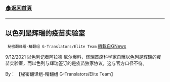 ###  [:house:返回首頁](https://github.com/ourhimalayas/txt)
---


## 以色列是辉瑞的疫苗实验室
` 秘密翻译组-精翻组 G-Translators/Elite Team` [轉載自GNews](https://gnews.org/zh-hans/1549028/)

9/12/2021 以色列记者阿拉德·尼尔爆料，辉瑞首席科学家自曝以色列是辉瑞的疫苗实验室，而以色列与辉瑞签订的是疫苗独家协议，这与官方口径不符。

By： 【秘密翻译组-精翻组 G-Translators/Elite Team】
